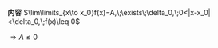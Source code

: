 **内容**
$\lim\limits_{x\to x_0}f(x)=A,\;\exists\;\delta_0,\;0<|x-x_0|<\delta_0,\;f(x)\leq 0$

$\Rightarrow A\leq 0$
